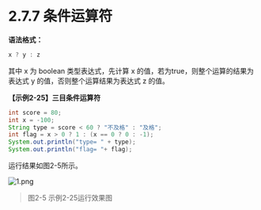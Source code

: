 # 2.7.7 条件运算符

**语法格式：**

```java
x ? y : z
```

  其中 x 为 boolean 类型表达式，先计算 x 的值，若为true，则整个运算的结果为表达式 y 的值，否则整个运算结果为表达式 z 的值。

**【示例2-25】三目条件运算符**

```java
int score = 80; 
int x = -100;
String type = score < 60 ? "不及格" : "及格"; 
int flag = x > 0 ? 1 : (x == 0 ? 0 : -1);
System.out.println("type= " + type);
System.out.println("flag= "+ flag);
```

运行结果如图2-5所示。

![1.png](https://www.sxt.cn/360shop/Public/admin/UEditor/20170516/1494905474866571.png)

> 图2-5 示例2-25运行效果图